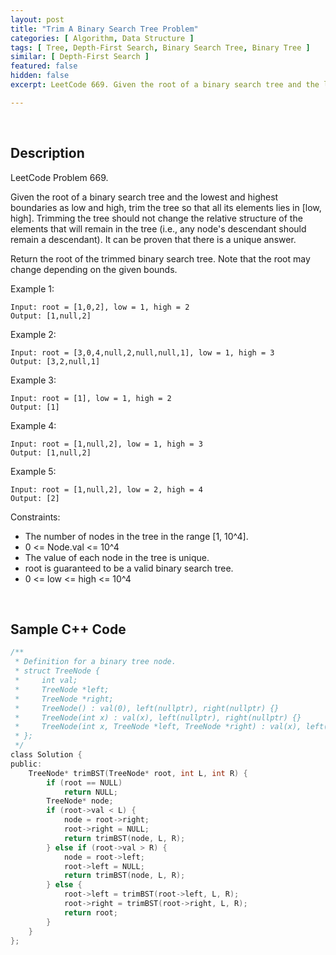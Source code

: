 ```yaml
---
layout: post
title: "Trim A Binary Search Tree Problem"
categories: [ Algorithm, Data Structure ]
tags: [ Tree, Depth-First Search, Binary Search Tree, Binary Tree ]
similar: [ Depth-First Search ]
featured: false
hidden: false
excerpt: LeetCode 669. Given the root of a binary search tree and the lowest and highest boundaries as low and high, trim the tree so that all its elements lies in [low, high]. Trimming the tree should not change the relative structure of the elements that will remain in the tree (i.e., any node's descendant should remain a descendant). It can be proven that there is a unique answer.

---
```


<br />

## Description

LeetCode Problem 669.

Given the root of a binary search tree and the lowest and highest boundaries as low and high, trim the tree so that all its elements lies in [low, high]. Trimming the tree should not change the relative structure of the elements that will remain in the tree (i.e., any node's descendant should remain a descendant). It can be proven that there is a unique answer.

Return the root of the trimmed binary search tree. Note that the root may change depending on the given bounds.

Example 1: 
```
Input: root = [1,0,2], low = 1, high = 2
Output: [1,null,2]
```

Example 2: 
```
Input: root = [3,0,4,null,2,null,null,1], low = 1, high = 3
Output: [3,2,null,1]
```

Example 3:
```
Input: root = [1], low = 1, high = 2
Output: [1]
```

Example 4:
```
Input: root = [1,null,2], low = 1, high = 3
Output: [1,null,2]
```

Example 5:
```
Input: root = [1,null,2], low = 2, high = 4
Output: [2]
```

Constraints:
* The number of nodes in the tree in the range [1, 10^4].
* 0 <= Node.val <= 10^4
* The value of each node in the tree is unique.
* root is guaranteed to be a valid binary search tree.
* 0 <= low <= high <= 10^4

<br />

## Sample C++ Code


```c
/**
 * Definition for a binary tree node.
 * struct TreeNode {
 *     int val;
 *     TreeNode *left;
 *     TreeNode *right;
 *     TreeNode() : val(0), left(nullptr), right(nullptr) {}
 *     TreeNode(int x) : val(x), left(nullptr), right(nullptr) {}
 *     TreeNode(int x, TreeNode *left, TreeNode *right) : val(x), left(left), right(right) {}
 * };
 */
class Solution {
public:
    TreeNode* trimBST(TreeNode* root, int L, int R) {
        if (root == NULL)
            return NULL;
        TreeNode* node;
        if (root->val < L) {
            node = root->right;
            root->right = NULL;
            return trimBST(node, L, R);
        } else if (root->val > R) {
            node = root->left;
            root->left = NULL;
            return trimBST(node, L, R);
        } else {
            root->left = trimBST(root->left, L, R);
            root->right = trimBST(root->right, L, R);
            return root;
        }
    }
};
```


